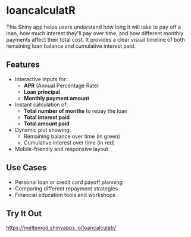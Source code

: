 # loancalculatR

This Shiny app helps users understand how long it will take to pay off a loan, how much interest they'll pay over time, and how different monthly payments affect their total cost. It provides a clear visual timeline of both remaining loan balance and cumulative interest paid.

## Features

- Interactive inputs for:
  - **APR** (Annual Percentage Rate)
  - **Loan principal**
  - **Monthly payment amount**
- Instant calculation of:
  - **Total number of months** to repay the loan
  - **Total interest paid**
  - **Total amount paid**
- Dynamic plot showing:
  - Remaining balance over time  (in green)
  - Cumulative interest over time (in red)
- Mobile-friendly and responsive layout

## Use Cases

- Personal loan or credit card payoff planning  
- Comparing different repayment strategies  
- Financial education tools and workshops  

## Try It Out

https://meltemod.shinyapps.io/loancalculatr/

